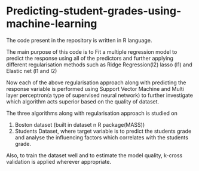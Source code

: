 # Predicting-student-grades-using-machine-learning

The code present in the repository is written in R language.

The main purpose of this code is to Fit a multiple regression model to predict the response 
using all of the predictors and further applying different regularisation methods such as 
Ridge Regression(l2)
lasso (l1)
and Elastic net (l1 and l2)

Now each of the above regularisation approach along with predicting the response variable is performed using Support Vector Machine
and Multi layer perceptron(a type of supervised neural network) to further investigate which algorithm acts superior based on the quality of dataset.

The three algorithms along with regularisation approach is studied on
1. Boston dataset (built in dataset n R package(MASS))
2. Students Dataset, where target variable is to predict the students grade and analyse the influencing factors which correlates with the students grade.

Also, to train the dataset well and to estimate the model quality, k-cross validation is applied wherever appropriate.
